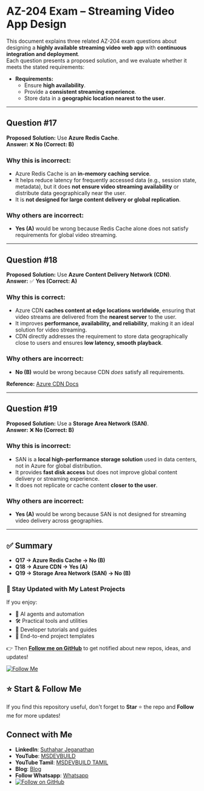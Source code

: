 # AZ-204 Exam – Streaming Video App Design 

This document explains three related AZ-204 exam questions about designing a **highly available streaming video web app** with **continuous integration and deployment**.  
Each question presents a proposed solution, and we evaluate whether it meets the stated requirements:

- **Requirements:**  
  - Ensure **high availability**.  
  - Provide a **consistent streaming experience**.  
  - Store data in a **geographic location nearest to the user**.

---

## Question #17

**Proposed Solution:** Use **Azure Redis Cache**.  
**Answer:** ❌ **No (Correct: B)**  

### Why this is incorrect:
- Azure Redis Cache is an **in-memory caching service**.  
- It helps reduce latency for frequently accessed data (e.g., session state, metadata), but it does **not ensure video streaming availability** or distribute data geographically near the user.  
- It is **not designed for large content delivery or global replication**.

### Why others are incorrect:
- **Yes (A)** would be wrong because Redis Cache alone does not satisfy requirements for global video streaming.

---

## Question #18

**Proposed Solution:** Use **Azure Content Delivery Network (CDN)**.  
**Answer:** ✅ **Yes (Correct: A)**  

### Why this is correct:
- Azure CDN **caches content at edge locations worldwide**, ensuring that video streams are delivered from the **nearest server** to the user.  
- It improves **performance, availability, and reliability**, making it an ideal solution for video streaming.  
- CDN directly addresses the requirement to store data geographically close to users and ensures **low latency, smooth playback**.

### Why others are incorrect:
- **No (B)** would be wrong because CDN *does* satisfy all requirements.  

**Reference:** [Azure CDN Docs](https://docs.microsoft.com/en-in/azure/cdn/)

---

## Question #19

**Proposed Solution:** Use a **Storage Area Network (SAN)**.  
**Answer:** ❌ **No (Correct: B)**  

### Why this is incorrect:
- SAN is a **local high-performance storage solution** used in data centers, not in Azure for global distribution.  
- It provides **fast disk access** but does not improve global content delivery or streaming experience.  
- It does not replicate or cache content **closer to the user**.  

### Why others are incorrect:
- **Yes (A)** would be wrong because SAN is not designed for streaming video delivery across geographies.  

---

## ✅ Summary

- **Q17 → Azure Redis Cache → No (B)**  
- **Q18 → Azure CDN → Yes (A)**  
- **Q19 → Storage Area Network (SAN) → No (B)**  

### 🔔 Stay Updated with My Latest Projects

If you enjoy:
- 🧠 AI agents and automation
- 🛠️ Practical tools and utilities
- 📘 Developer tutorials and guides
- 🚀 End-to-end project templates

👉 Then **[Follow me on GitHub](https://github.com/jssuthahar)** to get notified about new repos, ideas, and updates!

[![Follow Me](https://img.shields.io/github/followers/jssuthahar?label=Follow&style=social)](https://github.com/jssuthahar)

## ⭐ Start & Follow Me
If you find this repository useful, don't forget to **Star** ⭐ the repo and **Follow** me for more updates!

 ## Connect with Me
- **LinkedIn**: [Suthahar Jeganathan](https://www.linkedin.com/in/jssuthahar/)
- **YouTube**: [MSDEVBUILD](https://www.youtube.com/@MSDEVBUILD)
- **YouTube Tamil**: [MSDEVBUILD TAMIL](https://www.youtube.com/@MSDEVBUILDTamil)
- **Blog**: [Blog](https://www.msdevbuild.com/)
- **Follow Whatsapp**: [Whatsapp](https://www.whatsapp.com/channel/0029Va5j2rHEFeXcTlUhQB0J)
- [![Follow on GitHub](https://img.shields.io/github/followers/jssuthahar?label=Follow&style=social)](https://github.com/jssuthahar)


